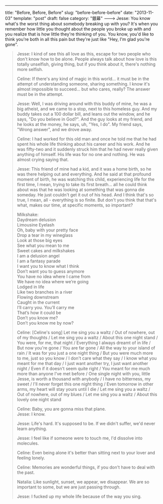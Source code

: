 ---
title: "Before, Before, Before"
slug: "before-before-before"
date: "2013-11-03"
template: "post"
draft: false
category: "銀幕"
---> Jesse: You know what's the worst thing about somebody breaking up with you? It's when you remember how little you thought about the people you broke up with and you realize that is how little they're thinking of you. You know, you'd like to think you're both in all this pain but they're just like "Hey, I'm glad you're gone".
>
> Jesse: I kind of see this all love as this, escape for two people who don't know how to be alone. People always talk about how love is this totally unselfish, giving thing, but if you think about it, there's nothing more selfish.
>
> Celine: If there's any kind of magic in this world... it must be in the attempt of understanding someone, sharing something. I know it's almost impossible to succeed... but who cares, really? The answer must be in the attempt.
>
> Jesse: Well, I was driving around with this buddy of mine, he was a big atheist, and we came to a stop, next to this homeless guy. And my buddy takes out a 100 dollar bill, and leans out the window, and he says, "Do you believe in God?". And the guy looks at my friend, and he looks at the money, he says, uh, "Yes, I do". My friend says, "Wrong answer", and we drove away.
>
> Celine: I had worked for this old man and once he told me that he had spent his whole life thinking about his career and his work. And he was fifty-two and it suddenly struck him that he had never really given anything of himself. His life was for no one and nothing. He was almost crying saying that.
>
> Jesse: This friend of mine had a kid, and it was a home birth, so he was there helping out and everything. And he said at that profound moment of birth, he was watching this child, experiencing life for the first time, I mean, trying to take its first breath... all he could think about was that he was looking at something that was gonna die someday. He just couldn't get it out of his head. And I think that's so true, I mean, all - everything is so finite. But don't you think that that's what, makes our time, at specific moments, so important?
>
> Milkshake:  
> Daydream delusion  
> Limousine Eyelash  
> Oh, baby with your pretty face  
> Drop a tear in my wineglass  
> Look at those big eyes  
> See what you mean to me  
> Sweet cakes and milkshakes  
> I am a delusion angel  
> I am a fantasy parade  
> I want you to know what I think  
> Don’t want you to guess anymore  
> You have no idea where I came from  
> We have no idea where we’re going  
> Lodged in life  
> Like two branches in a river  
> Flowing downstream  
> Caught in the current  
> I’ll carry you. You’ll carry me  
> That’s how it could be  
> Don’t you know me?  
> Don’t you know me by now?
>
> Celine: \[Celine's song\] Let me sing you a waltz / Out of nowhere, out of my thoughts / Let me sing you a waltz / About this one night stand / You were, for me, that night / Everything I always dreamt of in life / But now you're gone / You are far gone / All the way to your island of rain / It was for you just a one night thing / But you were much more to me, just so you know / I don't care what they say / I know what you meant for me that day / I just want another try, I just want another night / Even if it doesn't seem quite right / You meant for me much more than anyone I've met before / One single night with you, little Jesse, is worth a thousand with anybody / I have no bitterness, my sweet / I'll never forget this one night thing / Even tomorrow in other arms, my heart will stay yours until I die / Let me sing you a waltz / Out of nowhere, out of my blues / Let me sing you a waltz / About this lovely one night stand
>
> Celine: Baby, you are gonna miss that plane.  
> Jesse: I know.
>
> Jesse: Life's hard. It's supposed to be. If we didn't suffer, we'd never learn anything.
>
> Jesse: I feel like if someone were to touch me, I'd dissolve into molecules.
>
> Celine: Even being alone it's better than sitting next to your lover and feeling lonely.
>
> Celine: Memories are wonderful things, if you don't have to deal with the past.
>
> Natalia: Like sunlight, sunset, we appear, we disappear. We are so important to some, but we are just passing through.
>
> Jesse: I fucked up my whole life because of the way you sing.
